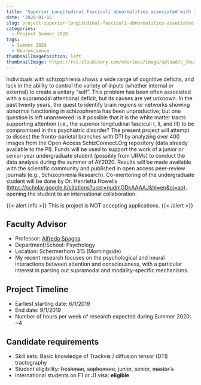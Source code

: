 ```yaml
---
title: 'Superior Longitudinal Fasciculi abnormalities associated with the attentional deficit in schizophrenia'
date: '2020-01-15'
slug: project-superior-longitudinal-fasciculi-abnormalities-associated-with-the-attentional-deficit-in-schizophrenia
categories:
  - Project Summer 2020
tags:
  - Summer 2020
  - Neuroscience
thumbnailImagePosition: left
thumbnailImage: https://res.cloudinary.com/vdoriecu/image/upload/c_thumb,w_200,g_face/v1579394620/schizophrenia_vknalx.png
---
```

Individuals with schizophrenia shows a wide range of cognitive deficits, and lack in the ability to control the variety of inputs (whether internal or external) to create a unitary “self”. This problem has been often associated with a supramodal attentional deficit, but its causes are yet unknown. In the past twenty years, the quest to identify brain regions or networks showing abnormal functioning in schizophrenia has been unproductive; but one question is left unanswered: is it possible that it is the white matter tracts supporting attention (i.e., the superior longitudinal fasciculi I, II, and III) to be compromised in this psychiatric disorder? The present project will attempt to dissect the fronto-parietal branches with DTI by analyzing over 400 images from the Open Access SchizConnect.Org repository (data already available to the PI). Funds will be used to support the work of a junior or senior-year undergraduate student (possibly from URMs) to conduct the data analysis during the summer of AY2020. Results will be made available with the scientific community and published in open access peer-review journals (e.g.,  Schizophrenia Research). Co-mentoring of the undergraduate student will be done by Dr. Henrietta Howells (https://scholar.google.it/citations?user=nudmODkAAAAJ&hl=en&oi=ao), opening the student to an international collaboration. 

<!--more-->

{{< alert info >}}
This is project is NOT accepting applications.
{{< /alert >}}

## Faculty Advisor
+ Professor: [Alfredo Spagna](https://psychology.columbia.edu/content/alfredo-spagna)
+ Department/School: Psychology
+ Location: Schermerhorn 315 (Morningside)
+ My recent research focuses on the psychological and neural interactions between attention and consciousness, with a particular interest in parsing out supramodal and modality-specific mechanisms.

## Project Timeline
+ Earliest starting date: 6/1/2019
+ End date: 9/1/2019
+ Number of hours per week of research expected during Summer 2020: ~4

## Candidate requirements
+ Skill sets: Basic knowledge of Trackvis / diffusion tensor (DTI) tractography
+ Student eligibility: ~~freshman~~, ~~sophomore~~, junior, senior, ~~master's~~
+ International students on F1 or J1 visa: **eligible**

